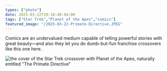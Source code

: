 ```yaml
---
types: ["photo"]
date: 2025-03-22T19:10:48-04:00
tags: ["Star Trek","Planet of the Apes","comics"]
featured_image: "/2025-03-22-Primate-Directive.JPEG"
---
```

Comics are an undervalued medium capable of telling powerful stories with great beauty—and also they let you do dumb-but-fun franchise crossovers like this one here.

![the cover of the Star Trek crossover with Planet of the Apes, naturally entitled "The Primate Directive"](/2025-03-22-Primate-Directive.JPEG)